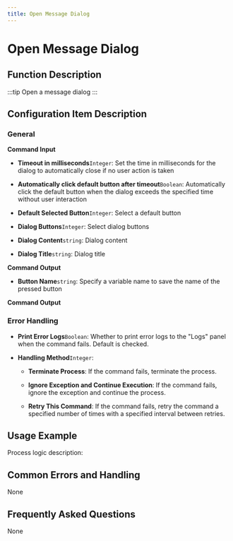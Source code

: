```yaml
---
title: Open Message Dialog
---
```


# Open Message Dialog

## Function Description

:::tip 
Open a message dialog
:::

## Configuration Item Description

### General

**Command Input**

- **Timeout in milliseconds**`Integer`: Set the time in milliseconds for the dialog to automatically close if no user action is taken

- **Automatically click default button after timeout**`Boolean`: Automatically click the default button when the dialog exceeds the specified time without user interaction

- **Default Selected Button**`Integer`: Select a default button

- **Dialog Buttons**`Integer`: Select dialog buttons

- **Dialog Content**`string`: Dialog content

- **Dialog Title**`string`: Dialog title


**Command Output**

- **Button Name**`string`: Specify a variable name to save the name of the pressed button


**Command Output**

### Error Handling

- **Print Error Logs**`Boolean`: Whether to print error logs to the "Logs" panel when the command fails. Default is checked. 

- **Handling Method**`Integer`:

    - **Terminate Process**: If the command fails, terminate the process.

    - **Ignore Exception and Continue Execution**: If the command fails, ignore the exception and continue the process.

    - **Retry This Command**: If the command fails, retry the command a specified number of times with a specified interval between retries.

## Usage Example

Process logic description:

## Common Errors and Handling

None

## Frequently Asked Questions

None

